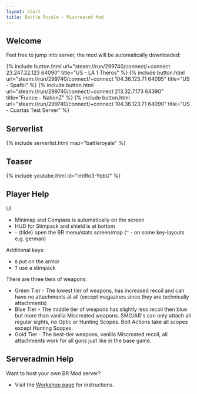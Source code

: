 ```yaml
---
layout: start
title: Battle Royale - Miscreated Mod
---
```


## Welcome
Feel free to jump into server, the mod will be automatically downloaded:

{% include button.html url="steam://run/299740/connect/+connect 23.247.22.123 64090" title="US - LA 1 Theros" %}
{% include button.html url="steam://run/299740/connect/+connect 104.36.123.71 64095" title="US - Spafbi" %}
{% include button.html url="steam://run/299740/connect/+connect 213.32.7.173 64390" title="France - NationZ" %}
{% include button.html url="steam://run/299740/connect/+connect 104.36.123.71 64090" title="US - Cuartas Test Server" %}

## Serverlist
{% include serverlist.html map="battleroyale" %}

## Teaser
{% include youtube.html id="im9fo3-YqbU" %}

## Player Help
UI
* Minimap and Compass is automatically on the screen
* HUD for Stimpack and shield is at bottom
* ``~`` (tilde) open the BR menu/stats screen/map (``^`` - on some key-layouts e.g. german)

Additional keys:
* ``8`` put on the armor
* ``7`` use a stimpack

There are three tiers of weapons:
* Green Tier - The lowest tier of weapons, has increased recoil and can have no attachments at all (except magazines since they are technically attachments)
* Blue Tier - The middle tier of weapons has slightly less recoil then blue but more than vanilla Miscreated weapons.  SMG/AR's can only attach all regular sights, no Optic or Hunting Scopes.  Bolt Actions take all scopes except Hunting Scopes.  
* Gold Tier - The best-tier weapons, vanilla Miscreated recoil, all attachments work for all guns just like in the base game.

## Serveradmin Help
Want to host your own BR Mod server?
* Visit the [Workshop page](https://steamcommunity.com/sharedfiles/filedetails/?id=2141202722) for instructions.
